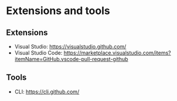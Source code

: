 # Extensions and tools

## Extensions

- Visual Studio: https://visualstudio.github.com/
- Visual Studio Code: https://marketplace.visualstudio.com/items?itemName=GitHub.vscode-pull-request-github

## Tools

- CLI: https://cli.github.com/
